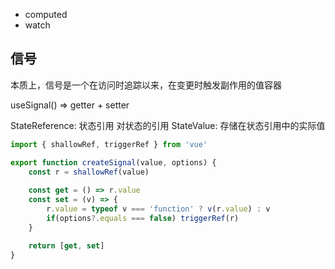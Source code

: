 + computed
+ watch


## 信号


本质上，信号是一个在访问时追踪以来，在变更时触发副作用的值容器

useSignal() => getter + setter


StateReference: 状态引用 对状态的引用
StateValue: 存储在状态引用中的实际值


```js
import { shallowRef, triggerRef } from 'vue'

export function createSignal(value, options) {
	const r = shallowRef(value)
	
	const get = () => r.value
	const set = (v) => {
		r.value = typeof v === 'function' ? v(r.value) : v
		if(options?.equals === false) triggerRef(r)
	}

	return [get, set]
}
```

